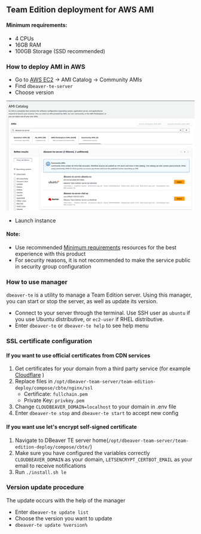 ## Team Edition deployment for AWS AMI

#### Minimum requirements:

* 4 CPUs
* 16GB RAM
* 100GB Storage (SSD recommended)


### How to deploy AMI in AWS

- Go to [AWS EC2](https://us-east-1.console.aws.amazon.com/ec2/home?region=us-east-1) -> AMI Catalog -> Community AMIs
- Find `dbeaver-te-server`
- Choose version

![example](image.png)

- Launch instance

#### Note:
- Use recommended [Minimum requirements](#minimum-requirements) resources for the best experience with this product
- For security reasons, it is not recommended to make the service public in security group configuration


### How to use manager

`dbeaver-te` is a utility to manage a Team Edition server. Using this manager, you can start or stop the server, as well as update its version.

- Connect to your server through the terminal. Use SSH user as `ubuntu` if you use Ubuntu distributive, or `ec2-user` if RHEL distributive.
- Enter `dbeaver-te` or `dbeaver-te help` to see help menu


### SSL certificate configuration

#### If you want to use official certificates from CDN services

1. Get certificates for your domain from a third party service (for example [Cloudflare](https://www.cloudflare.com/learning/ssl/what-is-an-ssl-certificate/) )
2. Replace files in `/opt/dbeaver-team-server/team-edition-deploy/compose/cbte/nginx/ssl`
   - Certificate: `fullchain.pem`  
   - Private Key: `privkey.pem`
3. Change `CLOUDBEAVER_DOMAIN=localhost` to your domain in .env file
4. Enter `dbeaver-te stop` and `dbeaver-te start` to accept new config


#### If you want use let's encrypt self-signed certificate

1. Navigate to DBeaver TE server home(`/opt/dbeaver-team-server/team-edition-deploy/compose/cbte/`)
2. Make sure you have configured the variables correctly `CLOUDBEAVER_DOMAIN` as your domain, `LETSENCRYPT_CERTBOT_EMAIL` as your email to receive notifications
3. Run `./install.sh le`


### Version update procedure

The update occurs with the help of the manager

- Enter `dbeaver-te update list`
- Choose the version you want to update
- `dbeaver-te update %version%`